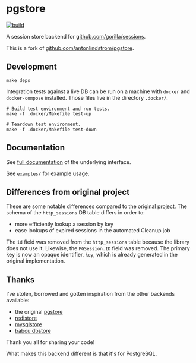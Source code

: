 # pgstore

[![build](https://github.com/rafaelespinoza/pgstore/actions/workflows/build.yml/badge.svg)](https://github.com/rafaelespinoza/pgstore/actions/workflows/build.yml)

A session store backend for [github.com/gorilla/sessions](https://github.com/gorilla/sessions).

This is a fork of [github.com/antonlindstrom/pgstore](https://github.com/antonlindstrom/pgstore).

## Development

```
make deps
```

Integration tests against a live DB can be run on a machine with `docker` and
`docker-compose` installed. Those files live in the directory `.docker/`.

```
# Build test environment and run tests.
make -f .docker/Makefile test-up

# Teardown test environment.
make -f .docker/Makefile test-down
```

## Documentation

See [full documentation](https://pkg.go.dev/github.com/gorilla/sessions) of the
underlying interface.

See `examples/` for example usage.

## Differences from original project

These are some notable differences compared to the [original
project](https://github.com/antonlindstrom/pgstore). The schema of the
`http_sessions` DB table differs in order to:

- more efficiently lookup a session by key
- ease lookups of expired sessions in the automated Cleanup job

The `id` field was removed from the `http_sessions` table because the library
does not use it. Likewise, the `PGSession.ID` field was removed. The primary
key is now an opaque identifier, `key`, which is already generated in the
original implementation.

## Thanks

I've stolen, borrowed and gotten inspiration from the other backends available:

* the original [pgstore](https://github.com/antonlindstrom/pgstore)
* [redistore](https://github.com/boj/redistore)
* [mysqlstore](https://github.com/srinathgs/mysqlstore)
* [babou dbstore](https://github.com/drbawb/babou/blob/master/lib/session/dbstore.go)

Thank you all for sharing your code!

What makes this backend different is that it's for PostgreSQL.
